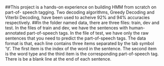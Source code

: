 ##This project is a hands-on experience on building HMM from scratch on part-of- speech tagging. Two decoding algorithms, Greedy Decoding and Viterbi Decoding, have been used to acheive 92% and 94% accuracies respectively.
##In the folder named data, there are three files: train, dev and test. In the files of train and dev, we have the sentences with human-annotated part-of-speech tags. In the file of test, we have only the raw sentences that you need to predict the part-of-speech tags. The data format is that, each line contains three items separated by the tab symbol ‘\t’. The first item is the index of the word in the sentence. The second item is the word type and the third item is the corresponding part-of-speech tag. There is be a blank line at the end of each sentence.
